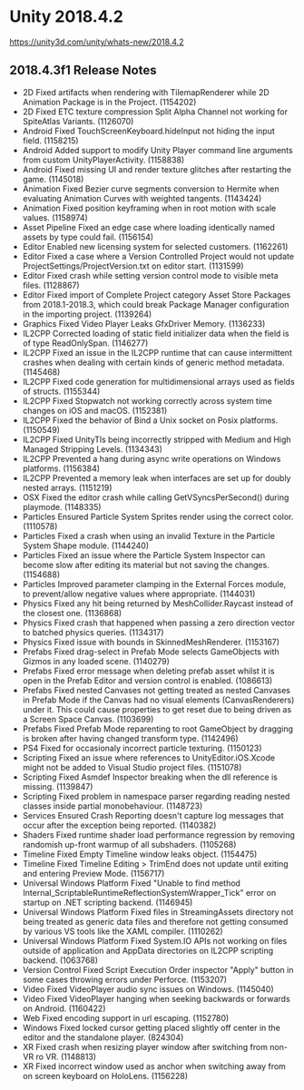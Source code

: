 # Unity 2018.4.2

https://unity3d.com/unity/whats-new/2018.4.2

## 2018.4.3f1 Release Notes



*   2D Fixed artifacts when rendering with TilemapRenderer while 2D Animation Package is in the Project. (1154202)
*   2D Fixed ETC texture compression Split Alpha Channel not working for SpiteAtlas Variants. (1126070)
*   Android Fixed TouchScreenKeyboard.hideInput not hiding the input field. (1158215)
*   Android Added support to modify Unity Player command line arguments from custom UnityPlayerActivity. (1158838)
*   Android Fixed missing UI and render texture glitches after restarting the game. (1145018)
*   Animation Fixed Bezier curve segments conversion to Hermite when evaluating Animation Curves with weighted tangents. (1143424)
*   Animation Fixed position keyframing when in root motion with scale values. (1158974)
*   Asset Pipeline Fixed an edge case where loading identically named assets by type could fail. (1156154)
*   Editor Enabled new licensing system for selected customers. (1162261)
*   Editor Fixed a case where a Version Controlled Project would not update ProjectSettings/ProjectVersion.txt on editor start. (1131599)
*   Editor Fixed crash while setting version control mode to visible meta files. (1128867)
*   Editor Fixed import of Complete Project category Asset Store Packages from 2018.1-2018.3, which could break Package Manager configuration in the importing project. (1139264)
*   Graphics Fixed Video Player Leaks GfxDriver Memory. (1136233)
*   IL2CPP Corrected loading of static field initializer data when the field is of type ReadOnlySpan. (1146277)
*   IL2CPP Fixed an issue in the IL2CPP runtime that can cause intermittent crashes when dealing with certain kinds of generic method metadata. (1145468)
*   IL2CPP Fixed code generation for multidimensional arrays used as fields of structs. (1155344)
*   IL2CPP Fixed Stopwatch not working correctly across system time changes on iOS and macOS. (1152381)
*   IL2CPP Fixed the behavior of Bind a Unix socket on Posix platforms. (1150549)
*   IL2CPP Fixed UnityTls being incorrectly stripped with Medium and High Managed Stripping Levels. (1134343)
*   IL2CPP Prevented a hang during async write operations on Windows platforms. (1156384)
*   IL2CPP Prevented a memory leak when interfaces are set up for doubly nested arrays. (1151219)
*   OSX Fixed the editor crash while calling GetVSyncsPerSecond() during playmode. (1148335)
*   Particles Ensured Particle System Sprites render using the correct color. (1110578)
*   Particles Fixed a crash when using an invalid Texture in the Particle System Shape module. (1144240)
*   Particles Fixed an issue where the Particle System Inspector can become slow after editing its material but not saving the changes. (1154688)
*   Particles Improved parameter clamping in the External Forces module, to prevent/allow negative values where appropriate. (1144031)
*   Physics Fixed any hit being returned by MeshCollider.Raycast instead of the closest one. (1136868)
*   Physics Fixed crash that happened when passing a zero direction vector to batched physics queries. (1134317)
*   Physics Fixed issue with bounds in SkinnedMeshRenderer. (1153167)
*   Prefabs Fixed drag-select in Prefab Mode selects GameObjects with Gizmos in any loaded scene. (1140279)
*   Prefabs Fixed error message when deleting prefab asset whilst it is open in the Prefab Editor and version control is enabled. (1086613)
*   Prefabs Fixed nested Canvases not getting treated as nested Canvases in Prefab Mode if the Canvas had no visual elements (CanvasRenderers) under it. This could cause properties to get reset due to being driven as a Screen Space Canvas. (1103699)
*   Prefabs Fixed Prefab Mode reparenting to root GameObject by dragging is broken after having changed transform type. (1142496)
*   PS4 Fixed for occasionaly incorrect particle texturing. (1150123)
*   Scripting Fixed an issue where references to UnityEditor.iOS.Xcode might not be added to Visual Studio project files. (1151078)
*   Scripting Fixed Asmdef Inspector breaking when the dll reference is missing. (1139847)
*   Scripting Fixed problem in namespace parser regarding reading nested classes inside partial monobehaviour. (1148723)
*   Services Ensured Crash Reporting doesn't capture log messages that occur after the exception being reported. (1140382)
*   Shaders Fixed runtime shader load performance regression by removing randomish up-front warmup of all subshaders. (1105268)
*   Timeline Fixed Empty Timeline window leaks object. (1154475)
*   Timeline Fixed Timeline Editing > TrimEnd does not update until exiting and entering Preview Mode. (1156717)
*   Universal Windows Platform Fixed "Unable to find method Internal\_ScriptableRuntimeReflectionSystemWrapper\_Tick" error on startup on .NET scripting backend. (1146945)
*   Universal Windows Platform Fixed files in StreamingAssets directory not being treated as generic data files and therefore not getting consumed by various VS tools like the XAML compiler. (1110262)
*   Universal Windows Platform Fixed System.IO APIs not working on files outside of application and AppData directories on IL2CPP scripting backend. (1063768)
*   Version Control Fixed Script Execution Order inspector "Apply" button in some cases throwing errors under Perforce. (1153207)
*   Video Fixed VideoPlayer audio sync issues on Windows. (1145040)
*   Video Fixed VideoPlayer hanging when seeking backwards or forwards on Android. (1160422)
*   Web Fixed encoding support in url escaping. (1152780)
*   Windows Fixed locked cursor getting placed slightly off center in the editor and the standalone player. (824304)
*   XR Fixed crash when resizing player window after switching from non-VR ro VR. (1148813)
*   XR Fixed incorrect window used as anchor when switching away from on screen keyboard on HoloLens. (1156228)